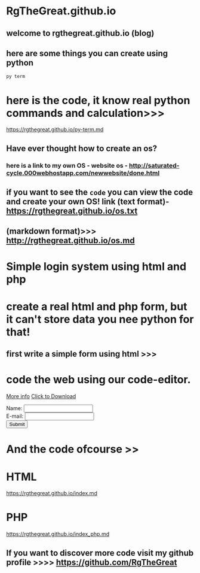 # RgTheGreat.github.io

## welcome to rgthegreat.github.io (blog)


## here are some things you can create using python

 ``py term``
 
 # here is the code, it  know real python commands and calculation>>>


https://rgthegreat.github.io/py-term.md








## Have ever thought how to create an os?

### here is a link to my own OS - website os - http://saturated-cycle.000webhostapp.com/newwebsite/done.html

## if you want to see the ``code`` you can view the code and create your own OS! link (text format)- https://rgthegreat.github.io/os.txt
## (markdown format)>>> http://rgthegreat.github.io/os.md




# Simple login system using html and php

#  create a real html and php form, but it can't store data you nee python for that!

## first write a simple form using html >>>





# code the web using our code-editor.
<a href="https://rgthegreat.github.io/code-more.md">More info</a> <a href="https://rgthegreat.github.io/code.html" download>Click to Download</a>





 <form action="index.php" method="post">
Name: <input type="text" name="name"><br>
E-mail: <input type="text" name="email"><br>
<input type="submit">
</form>


# And the code ofcourse >>


# HTML
https://rgthegreat.github.io/index.md


# PHP
https://rgthegreat.github.io/index_php.md




## If you want to discover more code visit my github profile >>>> https://github.com/RgTheGreat

